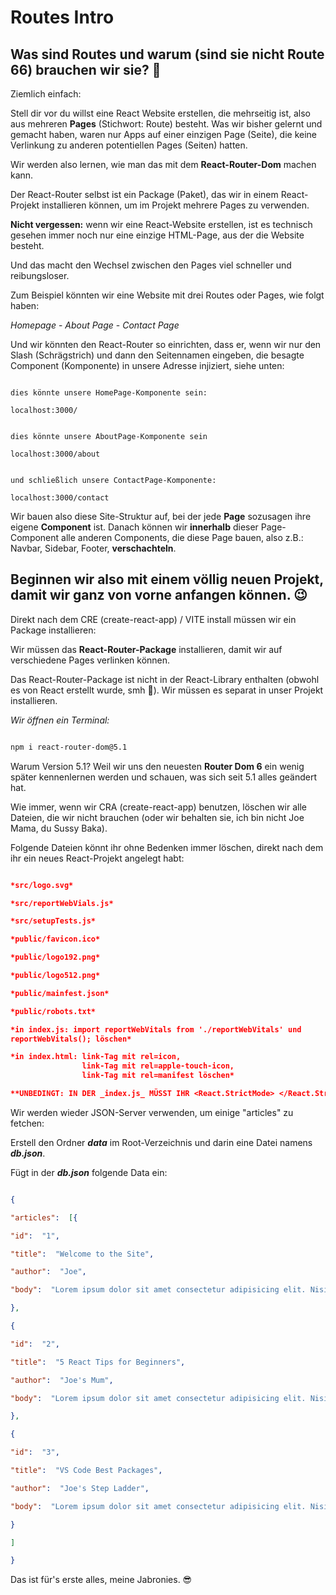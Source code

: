 #  Routes Intro 


##  Was sind Routes und warum (sind sie nicht Route 66) brauchen wir sie? 🤔


Ziemlich einfach:

Stell dir vor du willst eine React Website erstellen, die mehrseitig ist, also aus mehreren **Pages** (Stichwort: Route) besteht. Was wir bisher gelernt und gemacht haben, waren nur Apps auf einer einzigen Page (Seite), die keine Verlinkung zu anderen potentiellen Pages (Seiten) hatten.

Wir werden also lernen, wie man das mit dem **React-Router-Dom** machen kann.

Der React-Router selbst ist ein Package (Paket), das wir in einem React-Projekt installieren können, um im Projekt mehrere Pages zu verwenden.

**Nicht vergessen:** wenn wir eine React-Website erstellen, ist es technisch gesehen immer noch nur eine einzige HTML-Page, aus der die Website besteht.

Und das macht den Wechsel zwischen den Pages viel schneller und reibungsloser.

Zum Beispiel könnten wir eine Website mit drei Routes oder Pages, wie folgt haben: 

*Homepage* - *About Page* - *Contact Page*

Und wir könnten den React-Router so einrichten, dass er, wenn wir nur den Slash (Schrägstrich) und dann den Seitennamen eingeben, die besagte Component (Komponente) in unsere Adresse injiziert, siehe unten:


```

dies könnte unsere HomePage-Komponente sein:

localhost:3000/


dies könnte unsere AboutPage-Komponente sein

localhost:3000/about

  
und schließlich unsere ContactPage-Komponente:

localhost:3000/contact

```


Wir bauen also diese Site-Struktur auf, bei der jede **Page** sozusagen ihre eigene **Component** ist. Danach können wir **innerhalb** dieser Page-Component alle anderen Components, die diese Page bauen, also z.B.: Navbar, Sidebar, Footer, **verschachteln**.

  
##  Beginnen wir also mit einem völlig neuen Projekt, damit wir ganz von vorne anfangen können. 😉

  
Direkt nach dem CRE (create-react-app) / VITE install müssen wir ein Package installieren:

Wir müssen das **React-Router-Package** installieren, damit wir auf verschiedene Pages verlinken können.

Das React-Router-Package ist nicht in der React-Library enthalten (obwohl es von React erstellt wurde, smh 🤬). Wir müssen es separat in unser Projekt installieren.

*Wir öffnen ein Terminal:*

  
```bash

npm i react-router-dom@5.1

```

  
Warum Version 5.1? Weil wir uns den neuesten **Router Dom 6** ein wenig später kennenlernen werden und schauen, was sich seit 5.1 alles geändert hat. 

Wie immer, wenn wir CRA (create-react-app) benutzen, löschen wir alle Dateien, die wir nicht brauchen (oder wir behalten sie, ich bin nicht Joe Mama, du Sussy Baka).

Folgende Dateien könnt ihr ohne Bedenken immer löschen, direkt nach dem ihr ein neues React-Projekt angelegt habt:


```json

*src/logo.svg*

*src/reportWebVials.js*

*src/setupTests.js*

*public/favicon.ico*

*public/logo192.png*

*public/logo512.png*

*public/mainfest.json*

*public/robots.txt*

*in index.js: import reportWebVitals from './reportWebVitals' und 
reportWebVitals(); löschen*

*in index.html: link-Tag mit rel=icon,
                link-Tag mit rel=apple-touch-icon,
                link-Tag mit rel=manifest löschen*

**UNBEDINGT: IN DER _index.js_ MÜSST IHR <React.StrictMode> </React.StrictMode> LÖSCHEN UND NUR <APP /> ALLEINE STEHEN LASSEN, SONST FUNKTIONIERT DAS ROUTING NICHT!!!💀**

  ```


Wir werden wieder JSON-Server verwenden, um einige "articles" zu fetchen:

Erstell den Ordner **_data_** im Root-Verzeichnis und darin eine Datei namens **_db.json_**.

Fügt in der **_db.json_** folgende Data ein:


```json

{

"articles":  [{

"id":  "1",

"title":  "Welcome to the Site",

"author":  "Joe",

"body":  "Lorem ipsum dolor sit amet consectetur adipisicing elit. Nisi, ullam eos dignissimos aperiam rerum qui suscipit cum nobis, totam ea tenetur perferendis praesentium corporis possimus ducimus et minima voluptatum. Numquam mollitia culpa consectetur unde illum est aut dicta eligendi vero molestias impedit sint, maiores saepe voluptas necessitatibus excepturi ducimus repudiandae, non quidem nobis veritatis! Libero neque, cumque illo est corrupti eaque recusandae ipsum, ut debitis vitae molestias deleniti voluptates distinctio sapiente autem. Tempore aperiam minima sit atque, tempora doloribus blanditiis id ipsum. Distinctio quos nisi, totam sunt ex voluptatum? Neque alias laborum ipsum doloremque fuga earum in autem. Hic alias omnis facilis facere eum assumenda deleniti ad, maiores laudantium temporibus odio non, molestiae dolorum! Quo mollitia ex sapiente maiores excepturi?"

},

{

"id":  "2",

"title":  "5 React Tips for Beginners",

"author":  "Joe's Mum",

"body":  "Lorem ipsum dolor sit amet consectetur adipisicing elit. Nisi, ullam eos dignissimos aperiam rerum qui suscipit cum nobis, totam ea tenetur perferendis praesentium corporis possimus ducimus et minima voluptatum. Numquam mollitia culpa consectetur unde illum est aut dicta eligendi vero molestias impedit sint, maiores saepe voluptas necessitatibus excepturi ducimus repudiandae, non quidem nobis veritatis! Libero neque, cumque illo est corrupti eaque recusandae ipsum, ut debitis vitae molestias deleniti voluptates distinctio sapiente autem. Tempore aperiam minima sit atque, tempora doloribus blanditiis id ipsum. Distinctio quos nisi, totam sunt ex voluptatum? Neque alias laborum ipsum doloremque fuga earum in autem. Hic alias omnis facilis facere eum assumenda deleniti ad, maiores laudantium temporibus odio non, molestiae dolorum! Quo mollitia ex sapiente maiores excepturi?"

},

{

"id":  "3",

"title":  "VS Code Best Packages",

"author":  "Joe's Step Ladder",

"body":  "Lorem ipsum dolor sit amet consectetur adipisicing elit. Nisi, ullam eos dignissimos aperiam rerum qui suscipit cum nobis, totam ea tenetur perferendis praesentium corporis possimus ducimus et minima voluptatum. Numquam mollitia culpa consectetur unde illum est aut dicta eligendi vero molestias impedit sint, maiores saepe voluptas necessitatibus excepturi ducimus repudiandae, non quidem nobis veritatis! Libero neque, cumque illo est corrupti eaque recusandae ipsum, ut debitis vitae molestias deleniti voluptates distinctio sapiente autem. Tempore aperiam minima sit atque, tempora doloribus blanditiis id ipsum. Distinctio quos nisi, totam sunt ex voluptatum? Neque alias laborum ipsum doloremque fuga earum in autem. Hic alias omnis facilis facere eum assumenda deleniti ad, maiores laudantium temporibus odio non, molestiae dolorum! Quo mollitia ex sapiente maiores excepturi?"

}

]

}

```


Das ist für's erste alles, meine Jabronies. 😎
